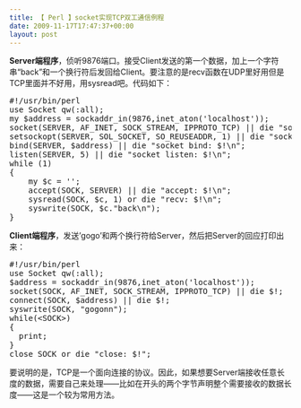 ```yaml
---
title: 【 Perl 】socket实现TCP双工通信例程
date: 2009-11-17T17:47:37+00:00
layout: post
---
```

**Server端程序**，侦听9876端口。接受Client发送的第一个数据，加上一个字符串“back”和一个换行符后发回给Client。要注意的是recv函数在UDP里好用但是TCP里面并不好用，用sysread吧。代码如下：

<pre class="brush: perl">#!/usr/bin/perl
use Socket qw(:all);
my $address = sockaddr_in(9876,inet_aton('localhost'));
socket(SERVER, AF_INET, SOCK_STREAM, IPPROTO_TCP) || die "socket create: $!\n";
setsockopt(SERVER, SOL_SOCKET, SO_REUSEADDR, 1) || die "socket reuse: $!\n";
bind(SERVER, $address) || die "socket bind: $!\n";
listen(SERVER, 5) || die "socket listen: $!\n";
while (1)
{
    my $c = '';
    accept(SOCK, SERVER) || die "accept: $!\n";
    sysread(SOCK, $c, 1) or die "recv: $!\n";
    syswrite(SOCK, $c."back\n");
}</pre>

**Client端程序**，发送&#8217;gogo&#8217;和两个换行符给Server，然后把Server的回应打印出来：

<pre class="brush: perl">#!/usr/bin/perl
use Socket qw(:all);
$address = sockaddr_in(9876,inet_aton('localhost'));
socket(SOCK, AF_INET, SOCK_STREAM, IPPROTO_TCP) || die $!;
connect(SOCK, $address) || die $!;
syswrite(SOCK, "gogonn");
while(&lt;SOCK&gt;)
{
  print;
}
close SOCK or die "close: $!";</pre>

要说明的是，TCP是一个面向连接的协议。因此，如果想要Server端接收任意长度的数据，需要自己来处理——比如在开头的两个字节声明整个需要接收的数据长度——这是一个较为常用方法。
